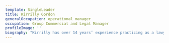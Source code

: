 ```yaml
---
template: SingleLeader
title: Kirrilly Gordon
generalOccupation: operational manager
occupation: Group Commercial and Legal Manager
profileImage: ''
biography: "Kirrilly has over 14 years’ experience practicing as a lawyer in both private practice and in-house roles for a ASX listed company specialising in the areas of property, construction and commercial law across Victoria, NSW and Queensland.\r\n\n\rKirrilly joined SEE Group in 2020 as the Group Commercial and Legal Manager.\r\n\n\rAs Group Commercial and Legal Manager, Kirrily is responsible for providing timely and commercially sound legal advice on contract bids, various urban and infrastructure contracts, disputes and a multitude of other associated matters to various internal stakeholders, as well as supporting the directors with ongoing structuring and corporate governance advice on various aspects of the SEE Group business."
---
```


